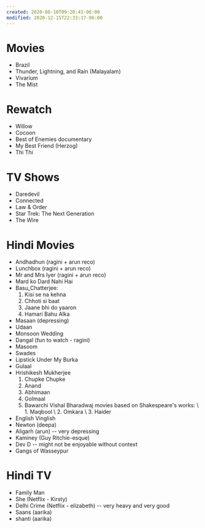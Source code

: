 ```yaml
---
created: 2020-08-10T09:20:43-06:00
modified: 2020-12-15T22:33:17-06:00
---
```


# Movies

- Brazil
- Thunder, Lightning, and Rain (Malayalam)
- Vivarium
- The Mist

# Rewatch

- Willow
- Cocoon
- Best of Enemies documentary 
- My Best Friend (Herzog)
- Thi Thi

# TV Shows

- Daredevil
- Connected
- Law & Order
- Star Trek: The Next Generation
- The Wire


# Hindi Movies

- Andhadhun (ragini + arun reco)
- Lunchbox (ragini + arun reco)
- Mr and Mrs Iyer (ragini + arun reco)
- Mard ko Dard Nahi Hai
- Basu_Chatterjee:
  1. Kisi se na kehna
  2. Chhoti si baat
  3. Jaane bhi do yaaron
  4. Hamari Bahu Alka
- Masaan (depressing)
- Udaan
- Monsoon Wedding
- Dangal (fun to watch - ragini)
- Masoom
- Swades
- Lipstick Under My Burka
- Gulaal
- Hrishikesh Mukherjee
  1. Chupke Chupke
  2. Anand
  3. Abhimaan
  4. Golmaal
  5. Bawarchi
Vishal Bharadwaj movies based on Shakespeare's works:
\ 1. Maqbool
\ 2. Omkara
\ 3. Haider
- English Vinglish
- Newton (deepa)
- Aligarh (arun) -- very depressing
- Kaminey (Guy Ritchie-esque)
- Dev D -- might not be enjoyable without context
- Gangs of Wasseypur


# Hindi TV

- Family Man
- She (Netflix - Kirsty)
- Delhi Crime (Netflix - elizabeth) -- very heavy and very good
- Saans (aarika)
- shanti (aarika)